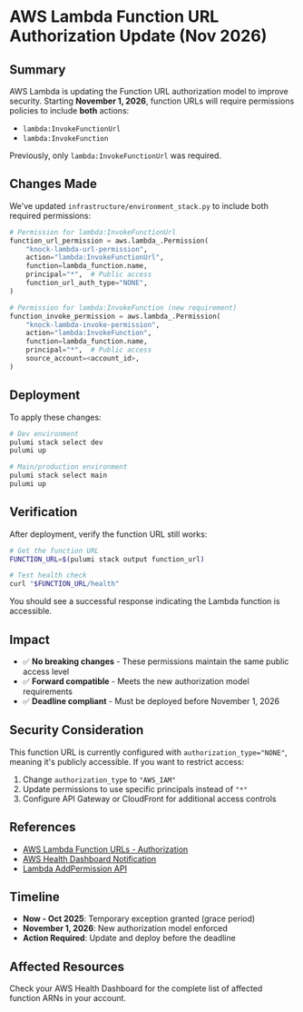 # AWS Lambda Function URL Authorization Update (Nov 2026)

## Summary

AWS Lambda is updating the Function URL authorization model to improve security. Starting **November 1, 2026**, function URLs will require permissions policies to include **both** actions:
- `lambda:InvokeFunctionUrl`
- `lambda:InvokeFunction`

Previously, only `lambda:InvokeFunctionUrl` was required.

## Changes Made

We've updated `infrastructure/environment_stack.py` to include both required permissions:

```python
# Permission for lambda:InvokeFunctionUrl
function_url_permission = aws.lambda_.Permission(
    "knock-lambda-url-permission",
    action="lambda:InvokeFunctionUrl",
    function=lambda_function.name,
    principal="*",  # Public access
    function_url_auth_type="NONE",
)

# Permission for lambda:InvokeFunction (new requirement)
function_invoke_permission = aws.lambda_.Permission(
    "knock-lambda-invoke-permission",
    action="lambda:InvokeFunction",
    function=lambda_function.name,
    principal="*",  # Public access
    source_account=<account_id>,
)
```

## Deployment

To apply these changes:

```bash
# Dev environment
pulumi stack select dev
pulumi up

# Main/production environment
pulumi stack select main
pulumi up
```

## Verification

After deployment, verify the function URL still works:

```bash
# Get the function URL
FUNCTION_URL=$(pulumi stack output function_url)

# Test health check
curl "$FUNCTION_URL/health"
```

You should see a successful response indicating the Lambda function is accessible.

## Impact

- ✅ **No breaking changes** - These permissions maintain the same public access level
- ✅ **Forward compatible** - Meets the new authorization model requirements
- ✅ **Deadline compliant** - Must be deployed before November 1, 2026

## Security Consideration

This function URL is currently configured with `authorization_type="NONE"`, meaning it's publicly accessible. If you want to restrict access:

1. Change `authorization_type` to `"AWS_IAM"`
2. Update permissions to use specific principals instead of `"*"`
3. Configure API Gateway or CloudFront for additional access controls

## References

- [AWS Lambda Function URLs - Authorization](https://docs.aws.amazon.com/lambda/latest/dg/urls-auth.html)
- [AWS Health Dashboard Notification](https://health.aws.amazon.com/)
- [Lambda AddPermission API](https://docs.aws.amazon.com/lambda/latest/api/API_AddPermission.html)

## Timeline

- **Now - Oct 2025**: Temporary exception granted (grace period)
- **November 1, 2026**: New authorization model enforced
- **Action Required**: Update and deploy before the deadline

## Affected Resources

Check your AWS Health Dashboard for the complete list of affected function ARNs in your account.
